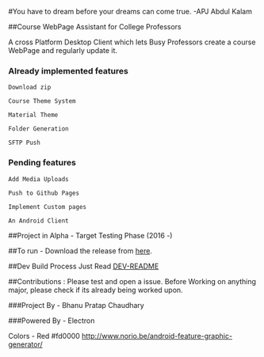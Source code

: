 #You have to dream before your dreams can come true. 
  -APJ Abdul Kalam

##Course WebPage Assistant for College Professors

A cross Platform Desktop Client which lets Busy Professors create a course WebPage and regularly update it.


### Already implemented features
	
	Download zip

	Course Theme System

	Material Theme

	Folder Generation

	SFTP Push

### Pending features
	
	Add Media Uploads
	
	Push to Github Pages

	Implement Custom pages

	An Android Client

##Project in Alpha - Target Testing Phase (2016 -)

##To run -
 Download the release from [here](https://github.com/navya/Kalam/releases).

##Dev Build Process
	Just Read [DEV-README](https://github.com/navya/Kalam/blob/master/DEV-README.md)


##Contributions : 
Please test and open a issue. Before Working on anything major, please check if its already being worked upon.

###Project By - Bhanu Pratap Chaudhary

###Powered By - Electron

Colors - Red #fd0000 http://www.norio.be/android-feature-graphic-generator/